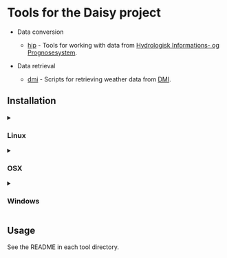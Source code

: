 # Tools for the Daisy project

- Data conversion
   * [hip](daisy_tools/hip) - Tools for working with data from [Hydrologisk Informations- og Prognosesystem](https://hip.dataforsyningen.dk/pages/about.html).

- Data retrieval 
   * [dmi](daisy_tools/dmi) - Scripts for retrieving weather data from [DMI](https://www.dmi.dk/frie-data).

## Installation
<details>
<summary>

### Linux
</summary>
These instructions assume you have a working python installation with pip.

1. Use your package manager to install
    - [netcdf](https://www.unidata.ucar.edu/software/netcdf/)
    - [udunits](https://www.unidata.ucar.edu/software/udunits/)
    - [git](https://git-scm.com/download/linux)

    On debian use

        apt install libnetcdf19 libudunits2-0 git

2. (Optional) Create a virtual environment

        python -m venv ~/.venvs/daisy-tools
        source ~/.venvs/daisy-tools/bin/activate

3. Use pip to install daisy tools

        pip install git+https://github.com/daisy-model/tools.git@hip

</details>

<details>
<summary>

### OSX
</summary>
These instructions assume you have a working python installation with pip.

1. Install homebrew. See https://brew.sh/
2. Use homebrew to install
    - [netcdf](https://www.unidata.ucar.edu/software/netcdf/). See https://formulae.brew.sh/formula/netcdf#default
    - [udunits](https://www.unidata.ucar.edu/software/udunits/). See https://formulae.brew.sh/formula/udunits#default
    - [git](https://git-scm.com/download/linux). See https://formulae.brew.sh/formula/git#default

    . <!-- We need a printable character to indicate that the list is done and we are now adding text under point 2. -->

        brew install netcdf udunits git

3. (Optional) Create a virtual environment

        python -m venv ~/.venvs/daisy-tools
        source ~/.venvs/daisy-tools/bin/activate

4. Use pip to install daisy tools

        pip install git+https://github.com/daisy-model/tools.git@hip

</details>

<details>
<summary>

### Windows
</summary>

1. Install [Miniconda](https://docs.conda.io/projects/miniconda/en/latest/miniconda-install.html) or [Anaconda](https://www.anaconda.com/download). Install Miniconda unless you want all the extra stuff in Anaconda.
2. Start the Miniconda/Anaconda Powershell prompt.
3. Download the conda environment file [`environment.yml`](https://github.com/daisy-model/tools/blob/hip/environment.yml) and create a new environment from it using the following commands. This will install all dependencies.

        curl.exe -o daisy-tools-environment.yml https://raw.githubusercontent.com/daisy-model/tools/hip/environment.yml
        conda env create -f daisy-tools-environment.yml
        rm daisy-tools-environment.yml
        conda activate daisy-tools

4. Set the path to `udunits2.xml` and reactivate the environment

        conda env config vars set UDUNITS2_XML_PATH="$env:CONDA_PREFIX\Library\share\udunits\udunits2.xml"
        conda activate daisy-tools

5. Download and install daisy tools

        curl.exe -o daisy_tools.tar.gz -L https://github.com/daisy-model/tools/releases/latest/download/daisy_tools.tar.gz
        pip install daisy_tools.tar.gz
        rm daisy_tools.tar.gz

</details>

## Usage
See the README in each tool directory.
